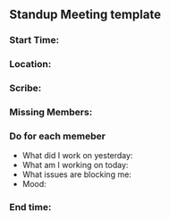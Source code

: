 ## Standup Meeting template
### Start Time:
### Location:
### Scribe:
### Missing Members:

### Do for each memeber
- What did I work on yesterday:
- What am I working on today:
- What issues are blocking me:
- Mood: 

### End time: